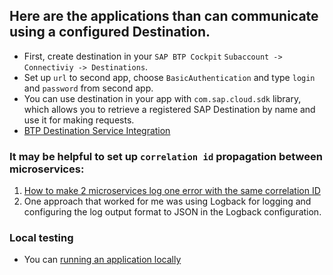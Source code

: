 ## Here are the applications than can communicate using a configured Destination.
* First, create destination in your `SAP BTP Cockpit` `Subaccount -> Connectiviy -> Destinations`.
* Set up `url` to second app, choose `BasicAuthentication` and type `login` and `password` from second app.
* You can use destination in your app with `com.sap.cloud.sdk` library, which allows you to retrieve a registered SAP Destination by name and use it for making requests.
* [BTP Destination Service Integration](https://sap.github.io/cloud-sdk/docs/java/features/connectivity/btp-destination-service)

### It may be helpful to set up `correlation id` propagation between microservices:
1. [How to make 2 microservices log one error with the same correlation ID](https://leverxeu.atlassian.net/wiki/x/AQDsQAE)
2. One approach that worked for me was using Logback for logging and configuring the log output format to JSON in the Logback configuration.

### Local testing
 - You can [running an application locally](https://sap.github.io/cloud-sdk/docs/java/features/connectivity/running-locally)